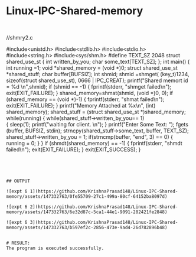 # Linux-IPC-Shared-memory
```


```
//shmry2.c

#include<unistd.h> 
#include<stdlib.h> 
#include<stdio.h> 
#include<string.h>
#include<sys/shm.h>
#define TEXT_SZ 2048 
struct shared_use_st
{
   int written_by_you;
   char some_text[TEXT_SZ];
};
int main()
{
   int running =1;
   void *shared_memory = (void *)0; 
   struct shared_use_st *shared_stuff; 
   char buffer[BUFSIZ];
   int shmid;
   shmid	=shmget(	(key_t)1234,	sizeof(struct shared_use_st), 0666 | IPC_CREAT);
   printf("Shared memort id = %d \n",shmid);
   if (shmid == -1)
   {
      fprintf(stderr, "shmget failed\n"); exit(EXIT_FAILURE);
   }
   shared_memory=shmat(shmid, (void *)0, 0);
   if (shared_memory == (void *)-1)
   {
      fprintf(stderr,	"shmat	failed\n"); exit(EXIT_FAILURE);
   }
   printf("Memory Attached at %x\n", (int) shared_memory); 
   shared_stuff = (struct shared_use_st *)shared_memory; 
   while(running)
   {
      while(shared_stuff->written_by_you== 1)   
      {
         sleep(1);
         printf("waiting for client.	\n");
      }
      printf("Enter Some Text: "); fgets (buffer, BUFSIZ, stdin);
      strncpy(shared_stuff->some_text, buffer, TEXT_SZ);
      shared_stuff->written_by_you = 1;
      if(strncmp(buffer, "end", 3) == 0)
      {
         running = 0;
      }
   }
   if (shmdt(shared_memory) == -1)
   {
      fprintf(stderr, "shmdt failed\n"); exit(EXIT_FAILURE);
   }
   exit(EXIT_SUCCESS);
}

```




## OUTPUT

![expt 6 1](https://github.com/KrishnaPrasad148/Linux-IPC-Shared-memory/assets/147332763/0fe55709-27c1-499a-80cf-64152ba8097d)

![expt 6 2](https://github.com/KrishnaPrasad148/Linux-IPC-Shared-memory/assets/147332763/6e32d87c-5ca1-44e1-9091-282421fe2848)

![expt 6 3](https://github.com/KrishnaPrasad148/Linux-IPC-Shared-memory/assets/147332763/b597ef2c-2856-473e-9ad4-26d782896b48)


# RESULT:
The program is executed successfully.
